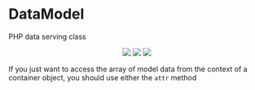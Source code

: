 # DataModel

PHP data serving class

<p align="center">
<a href="https://packagist.org/packages/kosatyi/datamodel"><img src="https://poser.pugx.org/kosatyi/datamodel/version" /></a>
<a href="https://packagist.org/packages/kosatyi/datamodel"><img src="https://poser.pugx.org/kosatyi/datamodel/downloads"/></a>
<a href="https://packagist.org/packages/kosatyi/datamodel"><img src="https://poser.pugx.org/kosatyi/datamodel/license" /></a>
</p>

If you just want to access the array of model data from the context of a container object, 
you should use either the `attr` method